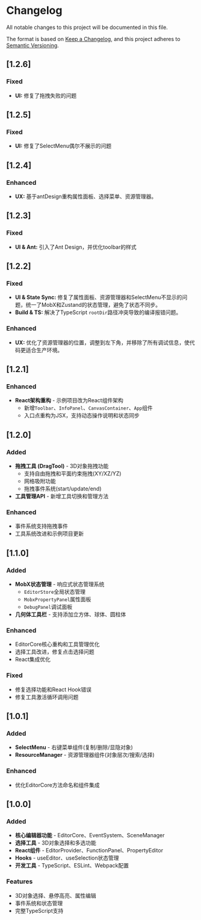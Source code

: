 # Changelog

All notable changes to this project will be documented in this file.

The format is based on [Keep a Changelog](https://keepachangelog.com/en/1.0.0/),
and this project adheres to [Semantic Versioning](https://semver.org/spec/v2.0.0.html).

## [1.2.6]
### Fixed
- **UI:** 修复了拖拽失败的问题

## [1.2.5]

### Fixed
- **UI:** 修复了SelectMenu偶尔不展示的问题

## [1.2.4]

### Enhanced
- **UX:** 基于antDesign重构属性面板、选择菜单、资源管理器。

## [1.2.3]

### Fixed
- **UI & Ant:** 引入了Ant Design，并优化toolbar的样式


## [1.2.2]

### Fixed
- **UI & State Sync:** 修复了属性面板、资源管理器和SelectMenu不显示的问题，统一了MobX和Zustand的状态管理，避免了状态不同步。
- **Build & TS:** 解决了TypeScript `rootDir`路径冲突导致的编译报错问题。

### Enhanced
- **UX:** 优化了资源管理器的位置，调整到左下角，并移除了所有调试信息，使代码更适合生产环境。

## [1.2.1]

### Enhanced
- **React架构重构** - 示例项目改为React组件架构
  - 新增`Toolbar`、`InfoPanel`、`CanvasContainer`、`App`组件
  - 入口点重构为JSX，支持动态操作说明和状态同步

## [1.2.0]

### Added
- **拖拽工具 (DragTool)** - 3D对象拖拽功能
  - 支持自由拖拽和平面约束拖拽(XY/XZ/YZ)
  - 网格吸附功能
  - 拖拽事件系统(start/update/end)
- **工具管理API** - 新增工具切换和管理方法

### Enhanced
- 事件系统支持拖拽事件
- 工具系统改进和示例项目更新

## [1.1.0]

### Added
- **MobX状态管理** - 响应式状态管理系统
  - `EditorStore`全局状态管理
  - `MobxPropertyPanel`属性面板
  - `DebugPanel`调试面板
- **几何体工具栏** - 支持添加立方体、球体、圆柱体

### Enhanced
- EditorCore核心重构和工具管理优化
- 选择工具改进，修复点击选择问题
- React集成优化

### Fixed
- 修复选择功能和React Hook错误
- 修复工具激活循环调用问题

## [1.0.1]

### Added
- **SelectMenu** - 右键菜单组件(复制/删除/显隐对象)
- **ResourceManager** - 资源管理器组件(对象层次/搜索/选择)

### Enhanced
- 优化EditorCore方法命名和组件集成

## [1.0.0]

### Added
- **核心编辑器功能** - EditorCore、EventSystem、SceneManager
- **选择工具** - 3D对象选择和多选功能
- **React组件** - EditorProvider、FunctionPanel、PropertyEditor
- **Hooks** - useEditor、useSelection状态管理
- **开发工具** - TypeScript、ESLint、Webpack配置

### Features
- 3D对象选择、悬停高亮、属性编辑
- 事件系统和状态管理
- 完整TypeScript支持 